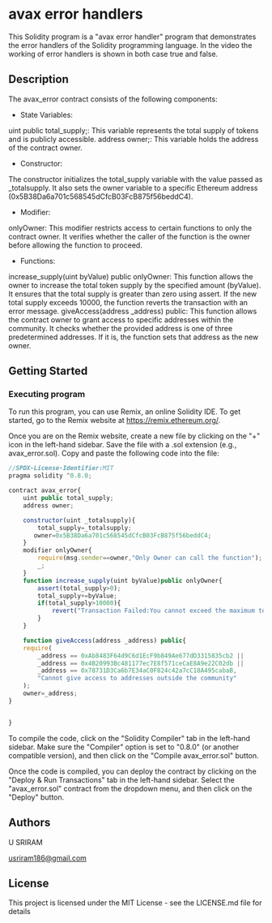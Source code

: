 # avax error handlers

This Solidity program is a "avax error handler" program that demonstrates the error handlers of the Solidity programming language. In the video the working of error handlers is shown in both case true and false.

## Description

The avax_error contract consists of the following components:

- State Variables:

uint public total_supply;: This variable represents the total supply of tokens and is publicly accessible.
address owner;: This variable holds the address of the contract owner.
- Constructor:

The constructor initializes the total_supply variable with the value passed as _totalsupply. It also sets the owner variable to a specific Ethereum address (0x5B38Da6a701c568545dCfcB03FcB875f56beddC4).
- Modifier:

onlyOwner: This modifier restricts access to certain functions to only the contract owner. It verifies whether the caller of the function is the owner before allowing the function to proceed.
- Functions:

increase_supply(uint byValue) public onlyOwner: This function allows the owner to increase the total token supply by the specified amount (byValue). It ensures that the total supply is greater than zero using assert. If the new total supply exceeds 10000, the function reverts the transaction with an error message.
giveAccess(address _address) public: This function allows the contract owner to grant access to specific addresses within the community. It checks whether the provided address is one of three predetermined addresses. If it is, the function sets that address as the new owner.
## Getting Started

### Executing program

To run this program, you can use Remix, an online Solidity IDE. To get started, go to the Remix website at https://remix.ethereum.org/.

Once you are on the Remix website, create a new file by clicking on the "+" icon in the left-hand sidebar. Save the file with a .sol extension (e.g., avax_error.sol). Copy and paste the following code into the file:

```javascript
//SPDX-License-Identifier:MIT
pragma solidity ^0.8.0;

contract avax_error{
    uint public total_supply;
    address owner;

    constructor(uint _totalsupply){
        total_supply=_totalsupply;
       owner=0x5B38Da6a701c568545dCfcB03FcB875f56beddC4;
    }
    modifier onlyOwner{
        require(msg.sender==owner,"Only Owner can call the function");
        _;
    }
    function increase_supply(uint byValue)public onlyOwner{
        assert(total_supply>0);
        total_supply+=byValue;
        if(total_supply>10000){
            revert("Transaction Failed:You cannot exceed the maximum total supply-10000");
        }
    }

    function giveAccess(address _address) public{
    require(
        _address == 0xAb8483F64d9C6d1EcF9b849Ae677dD3315835cb2 ||
        _address == 0x4B20993Bc481177ec7E8f571ceCaE8A9e22C02db ||
        _address == 0x78731D3Ca6b7E34aC0F824c42a7cC18A495cabaB,
        "Cannot give access to addresses outside the community"
    );
    owner=_address;
}


}

```


To compile the code, click on the "Solidity Compiler" tab in the left-hand sidebar. Make sure the "Compiler" option is set to "0.8.0" (or another compatible version), and then click on the "Compile avax_error.sol" button.

Once the code is compiled, you can deploy the contract by clicking on the "Deploy & Run Transactions" tab in the left-hand sidebar. Select the "avax_error.sol" contract from the dropdown menu, and then click on the "Deploy" button.


## Authors

U SRIRAM

usriram186@gmail.com


## License

This project is licensed under the MIT License - see the LICENSE.md file for details
